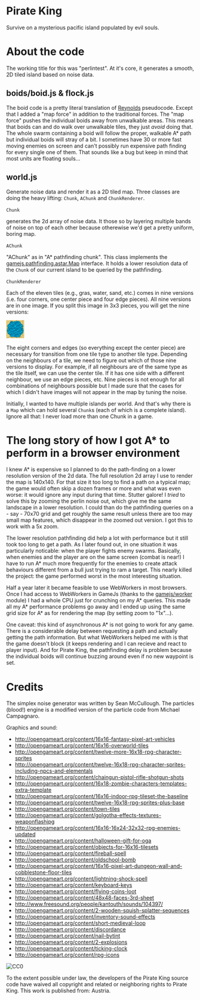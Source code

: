 Pirate King
==============

Survive on a mysterious pacific island populated by evil souls.

About the code
=====================

The working title for this was "perlintest". At it's core, it generates a smooth, 2D tiled island based on noise data.

boids/boid.js & flock.js
------------------

The boid code is a pretty literal translation of [Reynolds](http://www.red3d.com/cwr/boids/) pseudocode. Except that I added a "map force" in addition to the traditional forces. The "map force" pushes the individual boids away from unwalkable areas. This means that boids can and do walk over unwalkable tiles, they just *avoid* doing that. The whole swarm containing a boid will follow the proper, walkable A* path but individual boids will stray of a bit. I sometimes have 30 or more fast moving enemies on screen and can't possibly run expensive path finding for every single one of them. That sounds like a bug but keep in mind that most units are floating souls...

world.js
-----------------------

Generate noise data and render it as a 2D tiled map. Three classes are doing the heavy lifting: `Chunk`, `AChunk` and `ChunkRenderer`.

`Chunk`

generates the 2d array of noise data. It those so by layering multiple bands of noise on top of each other because otherewise we'd get a pretty uniform, boring map.

`AChunk`

"AChunk" as in "A* pathfinding chunk". This class implements the [gamejs.pathfinding.astar.Map](http://docs.gamejs.org/gamejs/pathfinding/astar/) interface. It holds a lower resolution data of the `Chunk` of our current island to be queried by the pathfinding.

`ChunkRenderer`

Each of the eleven tiles (e.g., gras, water, sand, etc.) comes in nine versions (i.e. four corners, one center piece and four edge pieces). All nine versions are in one image. If you split this image in 3x3 pieces, you will get the nine versions:

![Water tile](/images/terrain/water.png)

The eight corners and edges (so everything except the center piece) are necessary for transition from one tile type to another tile type. Depending on the neighbours of a tile, we need to figure out which of those nine versions to display. For example, if all neighbours are of the same type as the tile itself, we can use the center tile. If it has one side with a different neighbour, we use an edge pieces, etc. Nine pieces is not enough for all combinations of neighbours possible but I made sure that the cases for which I didn't have images will not appear in the map by tuning the noise.

Initially, I wanted to have multiple islands per world. And that's why there is a `Map` which can hold several `Chunk`s (each of which is a complete island). Ignore all that: I never load more than one Chunk in a game.


The long story of how I got A* to perform in a browser environment
=====================================

I knew A* is expensive so I planned to do the path-finding on a lower resolution version of the 2d data. The full resolution 2d array I use to render the map is 140x140. For that size it too long to find a path on a typical map; the game would often skip a dozen frames or more and what was even worse: it would ignore any input during that time. Stutter galore! I *tried* to solve this by zooming the perlin noise out, which give me the same landscape in a lower resolution. I could than do the pathfinding queries on a - say - 70x70 grid and get roughly the same result unless there are too may small map features, which disappear in the zoomed out version. I got this to work with a 5x zoom. 

The lower resolution pathfinding did help a lot with performance but it still took too long to get a path. As I later found out, in one situation it was particularly noticable: when the player fights enemy swarms. Basically, when enemies and the player are on the same screen (combat is near!) I have to run A* much more frequently for the enemies to create attack behaviours different from a bull just trying to ram a target. This nearly killed the project: the game performed worst in the most interesting situation.

Half a year later it became feasible to use WebWorkers in most browsers. Once I had access to WebWorkers in GameJs (thanks to the [gamejs/worker](http://docs.gamejs.org/gamejs/worker/) module) I had a whole CPU just for crunching on my A* queries. This made all my A* performance problems go away and I ended up using the same grid size for A* as for rendering the map (by setting zoom to "1x"...).

One caveat: this kind of asynchronous A* is not going to work for any game. There is a considerable delay between requesting a path and actually getting the path information. But what WebWorkers helped me with is that the game doesn't block (it keeps rendering and I can recieve and react to player input). And for Pirate King, the pathfinding delay is problem because the individual boids will continue buzzing around even if no new waypoint is set.

Credits
==========

The simplex noise generator was written by Sean McCullough. The particles (blood!) engine is a modified version of the particle code from Michael Campagnaro.

Graphics and sound:

 * <http://opengameart.org/content/16x16-fantasy-pixel-art-vehicles>
 * <http://opengameart.org/content/16x16-overworld-tiles>
 * <http://opengameart.org/content/twelve-more-16x18-rpg-character-sprites>
 * <http://opengameart.org/content/twelve-16x18-rpg-character-sprites-including-npcs-and-elementals>
 * <http://opengameart.org/content/chaingun-pistol-rifle-shotgun-shots>
 * <http://opengameart.org/content/16x18-zombie-characters-templates-extra-template>
 * <http://opengameart.org/content/16x16-indoor-rpg-tileset-the-baseline>
 * <http://opengameart.org/content/twelve-16x18-rpg-sprites-plus-base>
 * <http://opengameart.org/content/town-tiles>
 * <http://opengameart.org/content/golgotha-effects-textures-weaponflashjpg>
 * <http://opengameart.org/content/16x16-16x24-32x32-rpg-enemies-updated>
 * <http://opengameart.org/content/halloween-gift-for-oga>
 * <http://opengameart.org/content/objects-for-16x16-tilesets>
 * <http://opengameart.org/content/fireball-spell>
 * <http://opengameart.org/content/oldschool-bomb>
 * <http://opengameart.org/content/16x16-pixel-art-dungeon-wall-and-cobblestone-floor-tiles>
 * <http://opengameart.org/content/lightning-shock-spell>
 * <http://opengameart.org/content/keyboard-keys>
 * <http://opengameart.org/content/flying-coins-loot>
 * <http://opengameart.org/content/48x48-faces-3rd-sheet>
 * <http://www.freesound.org/people/kantouth/sounds/104397/>
 * <http://opengameart.org/content/2-wooden-squish-splatter-sequences>
 * <http://opengameart.org/content/inventory-sound-effects>
 * <http://opengameart.org/content/short-medieval-loop>
 * <http://opengameart.org/content/discordance>
 * <http://opengameart.org/content/nail-bytint>
 * <http://opengameart.org/content/2-explosions>
 * <http://opengameart.org/content/ticking-clock>
 * <http://opengameart.org/content/rpg-icons>

![CC0](http://i.creativecommons.org/p/zero/1.0/88x31.png)

To the extent possible under law, the developers of the Pirate King source code have waived all copyright and related or neighboring rights to Pirate King. This work is published from: Austria. 
